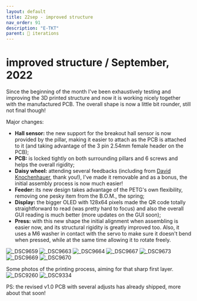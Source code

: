 ```yaml
---
layout: default
title: 22sep - improved structure
nav_order: 91
description: "E-TKT"
parent: 🧬 iterations
---
```


# **improved structure** / September, 2022

Since the beginning of the month I've been exhaustively testing and improving the 3D printed structure and now it is working nicely together with the manufactured PCB. The overall shape is now a little bit rounder, still not final though!

Major changes:
- **Hall sensor:** the new support for the breakout hall sensor is now provided by the pillar, making it easier to attach as the PCB is attached to it (and taking advantage of the 3 pin 2.54mm female header on the PCB);
- **PCB:** is locked tightly on both surrounding pillars and 6 screws and helps the overall rigidity;
- **Daisy wheel:** attending several feedbacks (including from [David Knochenhauer](https://hackaday.io/Knochi), thank you!), I've made it removable and as a bonus, the initial assembly process is now much easier!
- **Feeder:** its new design takes advantage of the PETG's own flexibility, removing one pesky item from the B.O.M., the spring;
- **Display:** the bigger OLED with 128x64 pixels made the QR code totally straightforward to read (was pretty hard to focus) and also the overall GUI reading is much better (more updates on the GUI soon);
- **Press:** with this new shape the initial alignment when assembling is easier now, and its structural rigidity is greatly improved too. Also, it uses a M6 washer in contact with the servo to make sure it doesn't bend when pressed, while at the same time allowing it to rotate freely.

![_DSC9659](https://user-images.githubusercontent.com/15098003/193335118-07d62d13-90f0-4e82-86c1-cd3099904cd6.jpg)
![_DSC9663](https://user-images.githubusercontent.com/15098003/193335122-582a8d7f-4183-4e15-ab73-2533711dfe76.jpg)
![_DSC9664](https://user-images.githubusercontent.com/15098003/193335125-bf739464-f925-4ecf-9acd-0a434d1f4cfc.jpg)
![_DSC9667](https://user-images.githubusercontent.com/15098003/193335127-1784a8a6-04d6-4234-88f2-68f483db6277.jpg)
![_DSC9673](https://user-images.githubusercontent.com/15098003/193335131-c0c9848b-f6cf-4174-95be-398f569ca792.jpg)
![_DSC9669](https://user-images.githubusercontent.com/15098003/193335128-25879c17-8a36-4e34-b42e-d1b04feef91d.jpg)
![_DSC9670](https://user-images.githubusercontent.com/15098003/193335129-25b30d9c-237c-4316-a15b-357184e8c5af.jpg)

Some photos of the printing process, aiming for that sharp first layer.
![_DSC9260](https://user-images.githubusercontent.com/15098003/193335076-25f186e0-06e0-4537-8b26-56303f343520.jpg)
![_DSC9334](https://user-images.githubusercontent.com/15098003/193335080-9c037856-98a6-4471-bde0-26e813ab89c5.jpg)

PS: the revised v1.0 PCB with several adjusts has already shipped, more about that soon!
